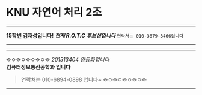 # KNU 자연어 처리 2조
___
**15학번 김재성입니다!**
***현재 R.O.T.C 후보생입니다***
`연락처는 010-3679-3466입니다`
___

*****
~~ㅇ~~ㅇ~~ㅇ~~ㅇ~~ㅇ~~ㅇ~~ㅇ~~ㅇ~~ㅇ~~
*201513404 양동화입니다*  
**컴퓨터정보통신공학과 입니다**  
> 연락처는
    010-6894-0898
> 입니다~
~~ㅇ~~ㅇ~~ㅇ~~ㅇ~~ㅇ~~ㅇ~~ㅇ~~ㅇ~~ㅇ~~
*****
